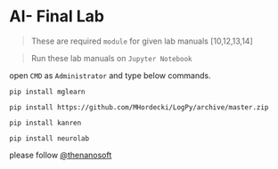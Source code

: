 # AI- Final Lab 

> These are required ```module``` for given lab manuals [10,12,13,14]

> Run these lab manuals on ```Jupyter Notebook```

open ```CMD``` as ```Administrator``` and type below commands.
 
```pip install mglearn```

```pip install https://github.com/MHordecki/LogPy/archive/master.zip```

```pip install kanren```

```pip install neurolab```

please follow [@thenanosoft](https://github.com/thenanosoft)
